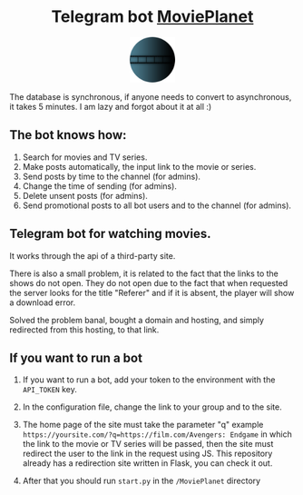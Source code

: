 <div align="center">
    <h1>Telegram bot <a href="https://t.me/watch_films_and_serials_bot">MoviePlanet</a></h1>
    <a href="https://t.me/watch_films_and_serials_bot">
        <img width="80" src="https://raw.githubusercontent.com/kanewi11/MoviePlanet/main/redirect_site/static/img/logo.png">
    </a>
</div>

The database is synchronous, if anyone needs to convert to asynchronous, it takes 5 minutes. I am lazy and forgot about it at all :)

## The bot knows how:
1. Search for movies and TV series.
2. Make posts automatically, the input link to the movie or series.
3. Send posts by time to the channel (for admins).
4. Change the time of sending (for admins).
5. Delete unsent posts (for admins).
6. Send promotional posts to all bot users and to the channel (for admins).

## Telegram bot for watching movies.

It works through the api of a third-party site. 

There is also a small problem, it is related to the fact that the links to the shows do not open. They do not open due to the fact that when requested the server looks for the title "Referer" and if it is absent, the player will show a download error. 

Solved the problem banal, bought a domain and hosting, and simply redirected from this hosting, to that link.

## If you want to run a bot

1. If you want to run a bot, add your token to the environment with the ```API_TOKEN``` key.

2. In the configuration file, change the link to your group and to the site.

3. The home page of the site must take the parameter "q" example ```https://yoursite.com/?q=https://film.com/Avengers: Endgame``` in which the link to the movie or TV series will be passed, then the site must redirect the user to the link in the request using JS. This repository already has a redirection site written in Flask, you can check it out.

4. After that you should run ```start.py``` in the ```/MoviePlanet``` directory
